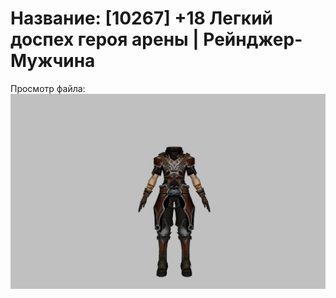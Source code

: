# Название: [10267] +18 Легкий доспех героя арены | Рейнджер-Мужчина

Просмотр файла:
![p020031.png](p020031.png)